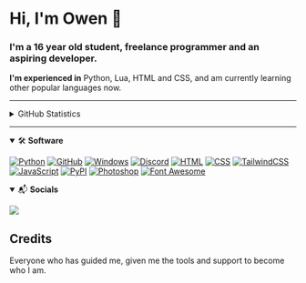 # Hi, I'm Owen 👋
### I'm a 16 year old student, freelance programmer and an aspiring developer.

**I'm experienced in** Python, Lua, HTML and CSS, and am currently learning other popular languages now.

---

<details>
  <summary>GitHub Statistics</summary> 
  <img src="https://github-readme-stats.vercel.app/api?username=codesowen&count_private=true&show_icons=true&theme=gotham" />
</details>

---

<!-- 
[![NAME_HERE](https://img.shields.io/badge/NAME_HERE-COLOR_HERE?style=for-the-badge&logo=NAME_HERE&logoColor=white)]()
-->

<!-- Ignore the indentation -->
<details open>
<summary>🛠 <b>Software</b></summary>
<p>

[![Python](https://img.shields.io/badge/Python-3776AB?style=for-the-badge&logo=python&logoColor=white)]()
[![GitHub](https://img.shields.io/badge/GitHub-181717?style=for-the-badge&logo=GitHub&logoColor=white)]()
[![Windows](https://img.shields.io/badge/Windows-0078D6?style=for-the-badge&logo=Windows&logoColor=white)]()
[![Discord](https://img.shields.io/badge/Discord-7289DA?style=for-the-badge&logo=Discord&logoColor=white)]() 
[![HTML](https://img.shields.io/badge/HTML-E34F26?style=for-the-badge&logo=html5&logoColor=white)]()
[![CSS](https://img.shields.io/badge/CSS-1572B6?style=for-the-badge&logo=css3&logoColor=white)]()
[![TailwindCSS](https://img.shields.io/badge/TailwindCSS-38B2AC?style=for-the-badge&logo=Tailwind%20CSS&logoColor=white)]()
[![JavaScript](https://img.shields.io/badge/JavaScript-D8C31A?style=for-the-badge&logo=javascript&logoColor=white)]()
[![PyPI](https://img.shields.io/badge/PyPI-3775A9?style=for-the-badge&logo=PyPI&logoColor=white)]()
[![Photoshop](https://img.shields.io/badge/Photoshop-31A8FF?style=for-the-badge&logo=Adobe%20Photoshop&logoColor=white)]()
[![Font Awesome](https://img.shields.io/badge/Font%20Awesome-339AF0?style=for-the-badge&logo=Font%20Awesome&logoColor=white)]() 

</p>
</details

<!-- Ignore the indentation -->
<details open>
<summary>📬 <b>Socials</b></summary>
<p>

<a href="https://github.com/codesowen" target="_blank">
  <img src="https://img.shields.io/badge/GITHUB-181717?style=for-the-badge&logo=github" />
</a>

</p>
</details>

## Credits
Everyone who has guided me, given me the tools and support to become who I am.

